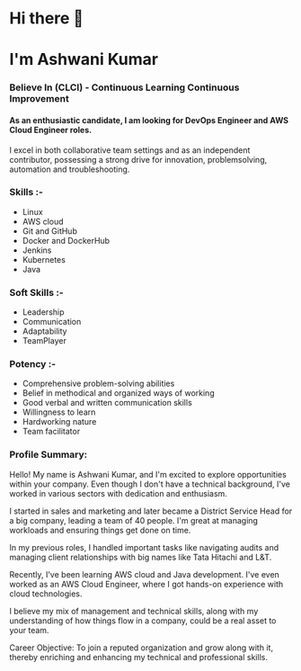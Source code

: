 # Hi there 👋 

# I'm Ashwani Kumar

### Believe In (CLCI) - Continuous Learning Continuous Improvement 

####  As an enthusiastic candidate, I am looking for DevOps Engineer and AWS Cloud Engineer roles. 
I excel in both collaborative team settings and as an independent contributor, possessing a strong drive for innovation, problemsolving, automation and troubleshooting.

### Skills :-
 -  Linux 
 -  AWS cloud 
 -  Git and GitHub
 -  Docker and DockerHub
 -  Jenkins
 -  Kubernetes
 -  Java

### Soft Skills :-
 -  Leadership
 -  Communication
 -  Adaptability
 -  TeamPlayer

 ###  Potency :-
 -  Comprehensive problem-solving abilities
 -  Belief in methodical and organized ways of working
 -  Good verbal and written communication skills
 -  Willingness to learn
 -  Hardworking nature
 -  Team facilitator

###  Profile Summary:

Hello! My name is Ashwani Kumar, and I'm excited to explore opportunities within your company. Even though I don't have a technical background, I've worked in various sectors with dedication and enthusiasm.

I started in sales and marketing and later became a District Service Head for a big company, leading a team of 40 people. I'm great at managing workloads and ensuring things get done on time.

In my previous roles, I handled important tasks like navigating audits and managing client relationships with big names like Tata Hitachi and L&T.

Recently, I've been learning AWS cloud and Java development. I've even worked as an AWS Cloud Engineer, where I got hands-on experience with cloud technologies.

I believe my mix of management and technical skills, along with my understanding of how things flow in a company, could be a real asset to your team.

Career Objective:
To join a reputed organization and grow along with it, thereby enriching and enhancing my technical and professional skills.
<!--Here are some ideas to get you started:

- 🔭 I’m currently working on ...
- 🌱 I’m currently learning ...
- 👯 I’m looking to collaborate on ...
- 🤔 I’m looking for help with ...
- 💬 Ask me about ...
- 📫 How to reach me: ...
- 😄 Pronouns: ...
- ⚡ Fun fact: ...
-->
